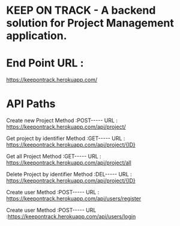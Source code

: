 
# KEEP ON TRACK - A backend solution for Project Management application.




# End Point URL :

 https://keepontrack.herokuapp.com/
 
 # API Paths
 
 Create new Project 
 Method :POST-----
 URL : https://keepontrack.herokuapp.com/api/project/
 
 Get project by identifier
 Method :GET-----
 URL : https://keepontrack.herokuapp.com/api/project/{ID}
 
 Get all Project
 Method :GET-----
 URL : https://keepontrack.herokuapp.com/api/project/all
 
 Delete Project by identifier
 Method :DEL-----
 URL : https://keepontrack.herokuapp.com/api/project/{ID}

 Create user
 Method :POST-----
 URL : https://keepontrack.herokuapp.com/api/users/register

 Create user
 Method :POST-----
 URL :https://keepontrack.herokuapp.com/api/users/login
